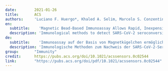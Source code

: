 ```yaml
---
date:        2021-01-26
title:       ACS
authors:     'Luciano F. Huergo*, Khaled A. Selim, Marcelo S. Conzentino, Edileusa C. M. Gerhardt, Adrian R. S. Santos, Berenike Wagner, Janette T. Alford, Nelli Deobald, Fabio O. Pedrosa, Emanuel M. de Souza, Meri B. Nogueira, Sônia M. Raboni, Dênio Souto, Fabiane G. M. Rego, Dalila L. Zanette, Mateus N. Aoki, Jeanine M. Nardin, Bruna Fornazari, Hugo M. P. Morales, Vânia A. Borges, Annika Nelde, Juliane S. Walz, Matthias Becker, Nicole Schneiderhan-Marra, Ulrich Rothbauer, Rodrigo A. Reis, and Karl Forchhammer'
en:
  subtitle:    'Magnetic Bead-Based Immunoassay Allows Rapid, Inexpensive, and Quantitative Detection of Human SARS-CoV-2 Antibodies'
  description: 'Immunological methods to detect SARS-CoV-2 seroconversion in humans are important to track COVID-19 cases and the humoral response to SARS-CoV-2 infections and immunization to future vaccines. The aim of this work was to develop a simple chromogenic magnetic bead-based immunoassay which allows rapid, inexpensive, and quantitative detection of human antibodies against SARS-CoV-2 in serum, plasma, or blood. Recombinant 6xHis-tagged SARS-CoV-2 Nucleocapsid protein was mobilized on the surface of Ni2+ magnetic beads and challenged with serum or blood samples obtained from controls or COVID-19 cases. The beads were washed, incubated with anti-human IgG-HPR conjugate, and immersed into a solution containing a chromogenic HPR substrate. Bead transfer and homogenization between solutions was aided by a simple low-cost device. The method was validated by two independent laboratories, and the performance to detect SARS-CoV-2 seroconversion in humans was in the same range as obtained using the gold standard immunoassays ELISA and Luminex, though requiring only a fraction of consumables, instrumentation, time to deliver results, and volume of sample. Furthermore, the results obtained with the method described can be visually interpreted without compromising accuracy as demonstrated by validation at a point-of-care unit. The magnetic bead immunoassay throughput can be customized on demand and is readily adapted to be used with any other 6xHis tagged protein or peptide as antigen to track other diseases.'
de: 
  subtitle:    'Immunoassay auf der Basis von Magnetkügelchen ermöglicht schnellen, kostengünstigen und quantitativen Nachweis von menschlichen SARS-CoV-2-Antikörpern'
  description: 'Immunologische Methoden zum Nachweis der SARS-CoV-2-Serokonversion beim Menschen sind wichtig, um COVID-19-Fälle und die humorale Reaktion auf SARS-CoV-2-Infektionen sowie die Immunisierung mit künftigen Impfstoffen zu verfolgen. Ziel dieser Arbeit war die Entwicklung eines einfachen chromogenen Immunoassays auf Magnetic-Bead-Basis, der einen schnellen, kostengünstigen und quantitativen Nachweis von menschlichen Antikörpern gegen SARS-CoV-2 in Serum, Plasma oder Blut ermöglicht. Das rekombinante 6xHis-markierte SARS-CoV-2-Nukleokapsidprotein wurde auf der Oberfläche von Ni2+-Magnetbeads mobilisiert und mit Serum- oder Blutproben von Kontrollen oder COVID-19-Fällen in Kontakt gebracht. Die Beads wurden gewaschen, mit Anti-Human-IgG-HPR-Konjugat inkubiert und in eine Lösung mit einem chromogenen HPR-Substrat getaucht. Der Bead-Transfer und die Homogenisierung zwischen den Lösungen wurde durch ein einfaches, kostengünstiges Gerät unterstützt. Die Methode wurde von zwei unabhängigen Labors validiert, und die Leistung zum Nachweis einer SARS-CoV-2-Serokonversion beim Menschen lag im gleichen Bereich wie bei den Goldstandard-Immunoassays ELISA und Luminex, wobei nur ein Bruchteil der Verbrauchsmaterialien, der Geräte, der Zeit zur Bereitstellung der Ergebnisse und des Probenvolumens benötigt wurde. Darüber hinaus können die mit der beschriebenen Methode erzielten Ergebnisse visuell interpretiert werden, ohne die Genauigkeit zu beeinträchtigen, wie die Validierung in einer Point-of-Care-Einheit gezeigt hat. Der Durchsatz des Magnetkügelchen-Immunoassays kann bei Bedarf angepasst werden und lässt sich ohne weiteres mit jedem anderen 6xHis-markierten Protein oder Peptid als Antigen zum Nachweis anderer Krankheiten verwenden.'
group:       "Immunity"
credit:      https://pubs.acs.org/doi/10.1021/acssensors.0c02544
link:        "https://pubs.acs.org/doi/pdf/10.1021/acssensors.0c02544"
---
```

<object data="{{ page.link }}" style='height:calc(100vh - 400px); width: 100%' type='application/pdf'></object>
